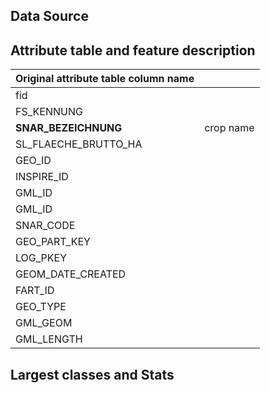 ## Data Source


## Attribute table and feature description
| Original attribute table column name |           |
| ------------------------------------ | --------- |
| fid                                  |           |
| FS_KENNUNG                           |           |
| **SNAR_BEZEICHNUNG**                 | crop name |
| SL_FLAECHE_BRUTTO_HA                 |           |
| GEO_ID                               |           |
| INSPIRE_ID                           |           |
| GML_ID                               |           |
| GML_ID                               |           |
| SNAR_CODE                            |           |
| GEO_PART_KEY                         |           |
| LOG_PKEY                             |           |
| GEOM_DATE_CREATED                    |           |
| FART_ID                              |           |
| GEO_TYPE                             |           |
| GML_GEOM                             |           |
| GML_LENGTH                           |           |

## Largest classes and Stats